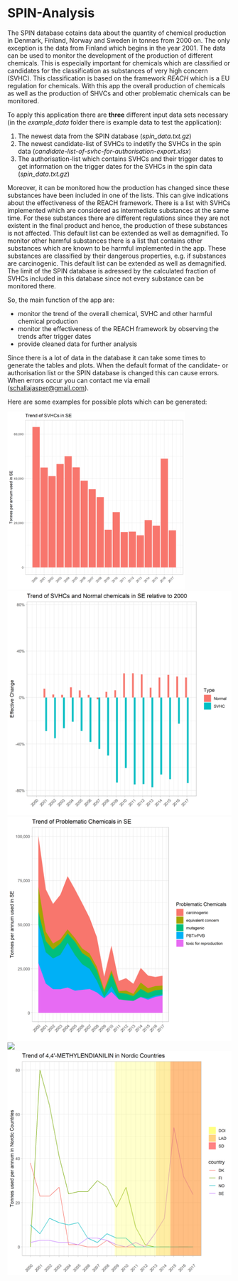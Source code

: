 # SPIN-Analysis

The SPIN database cotains data about the quantity of chemical production in Denmark, Finland, Norway and Sweden in tonnes from 2000 on. The only exception is the data from Finland which begins in the year 2001. The data can be used to monitor the development of the production of different chemicals. This is especially important for chemicals which are classified or candidates for the classification as substances of very high concern (SVHC). This classification is based on the framework *REACH* which is a EU regulation for chemicals. With this app the overall production of chemicals as well as the production of SHVCs and other problematic chemicals can be monitored. 

To apply this application there are **three** different input data sets necessary (in the *example_data* folder there is example data to test the application):
1. The newest data from the SPIN database (*spin_data.txt.gz*)
2. The newest candidate-list of SVHCs to indetify the SVHCs in the spin data (*candidate-list-of-svhc-for-authorisation-export.xlsx*)
3. The authorisation-list which contains SVHCs and their trigger dates to get information on the trigger dates for the SVHCs in the spin data (*spin_data.txt.gz*)

Moreover, it can be monitored how the production has changed since these substances have been included in one of the lists. This can give indications about the effectiveness of the REACH framework. There is a list with SVHCs implemented which are considered as intermediate substances at the same time. For these substances there are different regulations since they are not existent in the final product and hence, the production of these substances is not affected. This default list can be extended as well as demagnified. To monitor other harmful substances there is a list that contains other substances which are known to be harmful implemented in the app. These substances are classified by their dangerous properties, e.g. if substances are carcinogenic. This default list can be extended as well as demagnified. The limit of the SPIN database is adressed by the calculated fraction of SVHCs included in this database since not every substance can be monitored there.

So, the main function of the app are:
- monitor the trend of the overall chemical, SVHC and other harmful chemical production
- monitor the effectiveness of the REACH framework by observing the trends after trigger dates
- provide cleaned data for further analysis

Since there is a lot of data in the database it can take some times to generate the tables and plots. When the default format of the candidate- or authorisation list or the SPIN database is changed this can cause errors. When errors occur you can contact me via email (schallajasper@gmail.com).

Here are some examples for possible plots which can be generated:

<img src="/SPIN-analysis/example_plots/spin_trend.png" width="400" height="400"/>
<img src="/SPIN-analysis/example_plots/spin_rel_trend.png"/>
<img src="/SPIN-analysis/example_plots/spin_prob_trend.png"/>
<img src="/SPIN-analysis/example_plots/spin_rel_prob_trend.png"/>
<img src="/SPIN-analysis/example_plots/spin_timeline.png"/>


